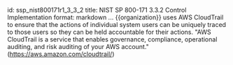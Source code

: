 id: ssp_nist800171r1_3_3_2
title: NIST SP 800-171 3.3.2 Control Implementation
format: markdown
...
{{organization}} uses AWS CloudTrail to ensure that the actions of individual system users can be uniquely traced to those users so they can be held accountable for their actions. "AWS CloudTrail is a service that enables governance, compliance, operational auditing, and risk auditing of your AWS account." (https://aws.amazon.com/cloudtrail/)

